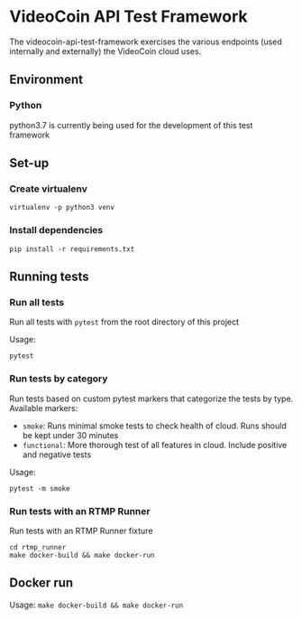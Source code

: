 # VideoCoin API Test Framework
The videocoin-api-test-framework exercises the various endpoints (used internally and externally) the VideoCoin cloud uses.

## Environment

### Python
python3.7 is currently being used for the development of this test framework

## Set-up

### Create virtualenv
`virtualenv -p python3 venv`

### Install dependencies
`pip install -r requirements.txt`

## Running tests

### Run all tests
Run all tests with `pytest` from the root directory of this project

Usage:

`pytest`

### Run tests by category
Run tests based on custom pytest markers that categorize the tests by type. Available markers:

- `smoke`: Runs minimal smoke tests to check health of cloud. Runs should be kept under 30 minutes
- `functional`: More thorough test of all features in cloud. Include positive and negative tests

Usage:

`pytest -m smoke`

### Run tests with an RTMP Runner
Run tests with an RTMP Runner fixture
```
cd rtmp_runner
make docker-build && make docker-run
```
## Docker run

Usage:
`make docker-build && make docker-run`
